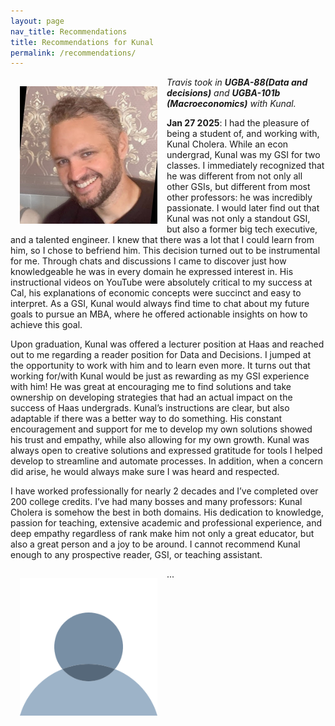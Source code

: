 ```yaml
---
layout: page
nav_title: Recommendations
title: Recommendations for Kunal
permalink: /recommendations/
---
```



<img src="/assets/images/travis.jpeg" alt="Travis's profile" style="float:left;width:220px;height:220px;margin: 15px;"/>

<i> Travis took in <b>UGBA-88(Data and decisions)</b> and <b>UGBA-101b (Macroeconomics)</b> with Kunal. </i>
<p>
<b>Jan 27 2025</b>: I had the pleasure of being a student of, and working with, Kunal Cholera. While an econ undergrad, Kunal was my GSI for two classes. I immediately recognized that he was different from not only all other GSIs, but different from most other professors: he was incredibly passionate. I would later find out that Kunal was not only a standout GSI, but also a former big tech executive, and a talented engineer. I knew that there was a lot that I could learn from him, so I chose to befriend him. This decision turned out to be instrumental for me. Through chats and discussions I came to discover just how knowledgeable he was in every domain he expressed interest in. His instructional videos on YouTube were absolutely critical to my success at Cal, his explanations of economic concepts were succinct and easy to interpret. As a GSI, Kunal would always find time to chat about my future goals to pursue an MBA, where he offered actionable insights on how to achieve this goal.
<p>

Upon graduation, Kunal was offered a lecturer position at Haas and reached out to me regarding a reader position for Data and Decisions. I jumped at the opportunity to work with him and to learn even more. It turns out that working for/with Kunal would be just as rewarding as my GSI experience with him! He was great at encouraging me to find solutions and take ownership on developing strategies that had an actual impact on the success of Haas undergrads. Kunal’s instructions are clear, but also adaptable if there was a better way to do something. His constant encouragement and support for me to develop my own solutions showed his trust and empathy, while also allowing for my own growth. Kunal was always open to creative solutions and expressed gratitude for tools I helped develop to streamline and automate processes. In addition, when a concern did arise, he would always make sure I was heard and respected. 
<p>

I have worked professionally for nearly 2 decades and I’ve completed over 200 college credits. I’ve had many bosses and many professors: Kunal Cholera is somehow the best in both domains. His dedication to knowledge, passion for teaching, extensive academic and professional experience, and deep empathy regardless of rank make him not only a great educator, but also a great person and a joy to be around. I cannot recommend Kunal enough to any prospective reader, GSI, or teaching assistant.


<p style="clear: left;"/>

<img src="/assets/images/empty.svg" alt="Travis's profile" style="float:left;width:220px;height:220px;margin: 15px;"/>

 ...

